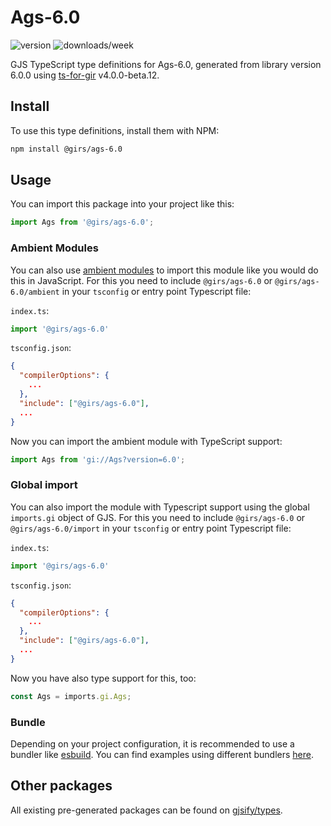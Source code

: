
# Ags-6.0

![version](https://img.shields.io/npm/v/@girs/ags-6.0)
![downloads/week](https://img.shields.io/npm/dw/@girs/ags-6.0)


GJS TypeScript type definitions for Ags-6.0, generated from library version 6.0.0 using [ts-for-gir](https://github.com/gjsify/ts-for-gir) v4.0.0-beta.12.


## Install

To use this type definitions, install them with NPM:
```bash
npm install @girs/ags-6.0
```

## Usage

You can import this package into your project like this:
```ts
import Ags from '@girs/ags-6.0';
```

### Ambient Modules

You can also use [ambient modules](https://github.com/gjsify/ts-for-gir/tree/main/packages/cli#ambient-modules) to import this module like you would do this in JavaScript.
For this you need to include `@girs/ags-6.0` or `@girs/ags-6.0/ambient` in your `tsconfig` or entry point Typescript file:

`index.ts`:
```ts
import '@girs/ags-6.0'
```

`tsconfig.json`:
```json
{
  "compilerOptions": {
    ...
  },
  "include": ["@girs/ags-6.0"],
  ...
}
```

Now you can import the ambient module with TypeScript support: 

```ts
import Ags from 'gi://Ags?version=6.0';
```

### Global import

You can also import the module with Typescript support using the global `imports.gi` object of GJS.
For this you need to include `@girs/ags-6.0` or `@girs/ags-6.0/import` in your `tsconfig` or entry point Typescript file:

`index.ts`:
```ts
import '@girs/ags-6.0'
```

`tsconfig.json`:
```json
{
  "compilerOptions": {
    ...
  },
  "include": ["@girs/ags-6.0"],
  ...
}
```

Now you have also type support for this, too:

```ts
const Ags = imports.gi.Ags;
```

### Bundle

Depending on your project configuration, it is recommended to use a bundler like [esbuild](https://esbuild.github.io/). You can find examples using different bundlers [here](https://github.com/gjsify/ts-for-gir/tree/main/examples).

## Other packages

All existing pre-generated packages can be found on [gjsify/types](https://github.com/gjsify/types).

